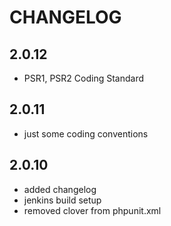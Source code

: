# CHANGELOG

## 2.0.12

- PSR1, PSR2 Coding Standard

## 2.0.11

- just some coding conventions

## 2.0.10

- added changelog
- jenkins build setup
- removed clover from phpunit.xml